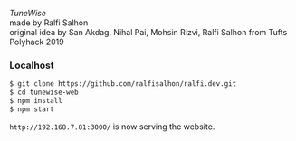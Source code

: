 _TuneWise_ \
made by Ralfi Salhon \
original idea by San Akdag, Nihal Pai, Mohsin Rizvi, Ralfi Salhon from Tufts Polyhack 2019

### Localhost

```sh
$ git clone https://github.com/ralfisalhon/ralfi.dev.git
$ cd tunewise-web
$ npm install
$ npm start
```

`http://192.168.7.81:3000/` is now serving the website.
